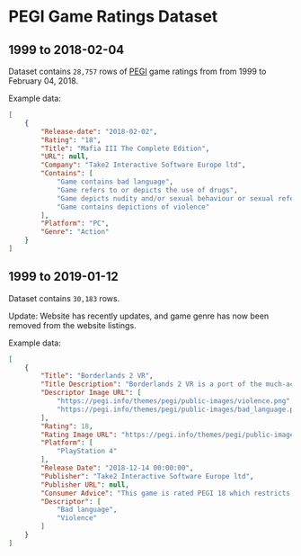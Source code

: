 # PEGI Game Ratings Dataset 

## 1999 to 2018-02-04

Dataset contains `28,757` rows of [PEGI](http://www.pegi.info/) game ratings from  from 1999 to February 04, 2018.

Example data:

```json
[
    {
        "Release-date": "2018-02-02",
        "Rating": "18",
        "Title": "Mafia III The Complete Edition",
        "URL": null,
        "Company": "Take2 Interactive Software Europe ltd",
        "Contains": [
            "Game contains bad language",
            "Game refers to or depicts the use of drugs",
            "Game depicts nudity and/or sexual behaviour or sexual references",
            "Game contains depictions of violence"
        ],
        "Platform": "PC",
        "Genre": "Action"
    }
]   
```

## 1999 to 2019-01-12

Dataset contains `30,183` rows.

Update: Website has recently updates, and game genre has now been removed from the website listings.

Example data:

```json
[
    {
        "Title": "Borderlands 2 VR",
        "Title Description": "Borderlands 2 VR is a port of the much-acclaimed first-person shooter Borderlands 2 into a single-player VR experience. Players will fight off bandits in immersive gunfights with real-world aiming, punch...",
        "Descriptor Image URL": [
            "https://pegi.info/themes/pegi/public-images/violence.png",
            "https://pegi.info/themes/pegi/public-images/bad_language.png"
        ],
        "Rating": 18,
        "Rating Image URL": "https://pegi.info/themes/pegi/public-images/pegi/pegi18.png",
        "Platform": [
            "PlayStation 4"
        ],
        "Release Date": "2018-12-14 00:00:00",
        "Publisher": "Take2 Interactive Software Europe ltd",
        "Publisher URL": null,
        "Consumer Advice": "This game is rated PEGI 18 which restricts availability to ADULTS ONLY and is not suitable for anyone below this age. This rating has been given due to gross violence towards human characters and the use of sexual expletives.",
        "Descriptor": [
            "Bad language",
            "Violence"
        ]
    }
]
```